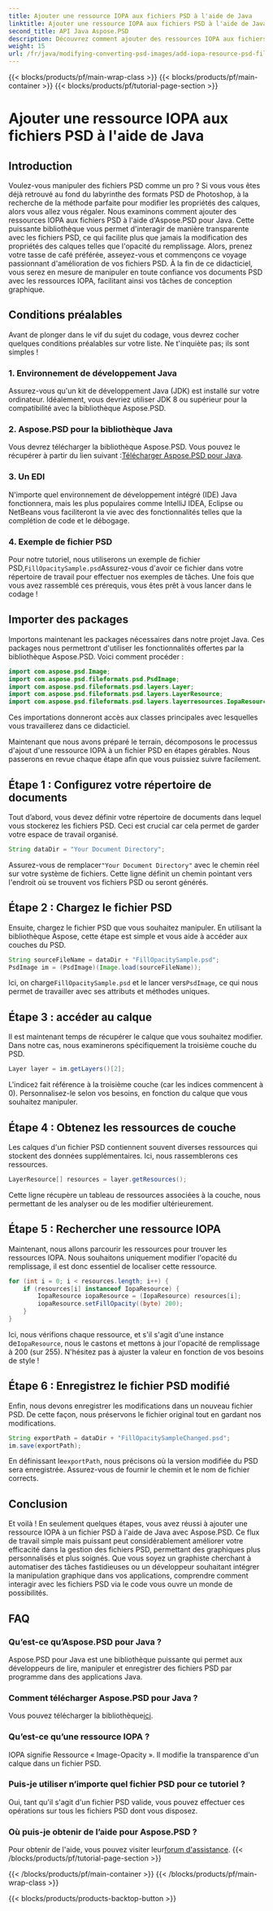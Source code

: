 ```yaml
---
title: Ajouter une ressource IOPA aux fichiers PSD à l'aide de Java
linktitle: Ajouter une ressource IOPA aux fichiers PSD à l'aide de Java
second_title: API Java Aspose.PSD
description: Découvrez comment ajouter des ressources IOPA aux fichiers PSD à l'aide d'Aspose.PSD pour Java avec ce guide complet. Étapes simples pour une manipulation graphique efficace.
weight: 15
url: /fr/java/modifying-converting-psd-images/add-iopa-resource-psd-files/
---
```


{{< blocks/products/pf/main-wrap-class >}}
{{< blocks/products/pf/main-container >}}
{{< blocks/products/pf/tutorial-page-section >}}

# Ajouter une ressource IOPA aux fichiers PSD à l'aide de Java

## Introduction
Voulez-vous manipuler des fichiers PSD comme un pro ? Si vous vous êtes déjà retrouvé au fond du labyrinthe des formats PSD de Photoshop, à la recherche de la méthode parfaite pour modifier les propriétés des calques, alors vous allez vous régaler. Nous examinons comment ajouter des ressources IOPA aux fichiers PSD à l'aide d'Aspose.PSD pour Java. Cette puissante bibliothèque vous permet d'interagir de manière transparente avec les fichiers PSD, ce qui facilite plus que jamais la modification des propriétés des calques telles que l'opacité du remplissage.
Alors, prenez votre tasse de café préférée, asseyez-vous et commençons ce voyage passionnant d'amélioration de vos fichiers PSD. À la fin de ce didacticiel, vous serez en mesure de manipuler en toute confiance vos documents PSD avec les ressources IOPA, facilitant ainsi vos tâches de conception graphique.
## Conditions préalables
Avant de plonger dans le vif du sujet du codage, vous devrez cocher quelques conditions préalables sur votre liste. Ne t'inquiète pas; ils sont simples !
### 1. Environnement de développement Java
Assurez-vous qu'un kit de développement Java (JDK) est installé sur votre ordinateur. Idéalement, vous devriez utiliser JDK 8 ou supérieur pour la compatibilité avec la bibliothèque Aspose.PSD. 
### 2. Aspose.PSD pour la bibliothèque Java
 Vous devrez télécharger la bibliothèque Aspose.PSD. Vous pouvez le récupérer à partir du lien suivant :[Télécharger Aspose.PSD pour Java](https://releases.aspose.com/psd/java/).
### 3. Un EDI
N'importe quel environnement de développement intégré (IDE) Java fonctionnera, mais les plus populaires comme IntelliJ IDEA, Eclipse ou NetBeans vous faciliteront la vie avec des fonctionnalités telles que la complétion de code et le débogage.
### 4. Exemple de fichier PSD
 Pour notre tutoriel, nous utiliserons un exemple de fichier PSD,`FillOpacitySample.psd`Assurez-vous d'avoir ce fichier dans votre répertoire de travail pour effectuer nos exemples de tâches.
Une fois que vous avez rassemblé ces prérequis, vous êtes prêt à vous lancer dans le codage !
## Importer des packages
Importons maintenant les packages nécessaires dans notre projet Java. Ces packages nous permettront d'utiliser les fonctionnalités offertes par la bibliothèque Aspose.PSD.
Voici comment procéder :
```java
import com.aspose.psd.Image;
import com.aspose.psd.fileformats.psd.PsdImage;
import com.aspose.psd.fileformats.psd.layers.Layer;
import com.aspose.psd.fileformats.psd.layers.LayerResource;
import com.aspose.psd.fileformats.psd.layers.layerresources.IopaResource;
```
Ces importations donneront accès aux classes principales avec lesquelles vous travaillerez dans ce didacticiel. 

Maintenant que nous avons préparé le terrain, décomposons le processus d'ajout d'une ressource IOPA à un fichier PSD en étapes gérables. Nous passerons en revue chaque étape afin que vous puissiez suivre facilement.
## Étape 1 : Configurez votre répertoire de documents
Tout d’abord, vous devez définir votre répertoire de documents dans lequel vous stockerez les fichiers PSD. Ceci est crucial car cela permet de garder votre espace de travail organisé.
```java
String dataDir = "Your Document Directory";
```
 Assurez-vous de remplacer`"Your Document Directory"` avec le chemin réel sur votre système de fichiers. Cette ligne définit un chemin pointant vers l'endroit où se trouvent vos fichiers PSD ou seront générés.
## Étape 2 : Chargez le fichier PSD 
Ensuite, chargez le fichier PSD que vous souhaitez manipuler. En utilisant la bibliothèque Aspose, cette étape est simple et vous aide à accéder aux couches du PSD.
```java
String sourceFileName = dataDir + "FillOpacitySample.psd";
PsdImage im = (PsdImage)(Image.load(sourceFileName));
```
 Ici, on charge`FillOpacitySample.psd` et le lancer vers`PsdImage`, ce qui nous permet de travailler avec ses attributs et méthodes uniques. 
## Étape 3 : accéder au calque 
Il est maintenant temps de récupérer le calque que vous souhaitez modifier. Dans notre cas, nous examinerons spécifiquement la troisième couche du PSD.
```java
Layer layer = im.getLayers()[2];
```
 L'indice`2` fait référence à la troisième couche (car les indices commencent à 0). Personnalisez-le selon vos besoins, en fonction du calque que vous souhaitez manipuler.
## Étape 4 : Obtenez les ressources de couche 
Les calques d'un fichier PSD contiennent souvent diverses ressources qui stockent des données supplémentaires. Ici, nous rassemblerons ces ressources.
```java
LayerResource[] resources = layer.getResources();
```
Cette ligne récupère un tableau de ressources associées à la couche, nous permettant de les analyser ou de les modifier ultérieurement.
## Étape 5 : Rechercher une ressource IOPA 
Maintenant, nous allons parcourir les ressources pour trouver les ressources IOPA. Nous souhaitons uniquement modifier l'opacité du remplissage, il est donc essentiel de localiser cette ressource.
```java
for (int i = 0; i < resources.length; i++) {
    if (resources[i] instanceof IopaResource) {
        IopaResource iopaResource = (IopaResource) resources[i];
        iopaResource.setFillOpacity((byte) 200);
    }
}
```
 Ici, nous vérifions chaque ressource, et s'il s'agit d'une instance de`IopaResource`, nous le castons et mettons à jour l'opacité de remplissage à 200 (sur 255). N'hésitez pas à ajuster la valeur en fonction de vos besoins de style !
## Étape 6 : Enregistrez le fichier PSD modifié
Enfin, nous devons enregistrer les modifications dans un nouveau fichier PSD. De cette façon, nous préservons le fichier original tout en gardant nos modifications.
```java
String exportPath = dataDir + "FillOpacitySampleChanged.psd";
im.save(exportPath);
```
 En définissant le`exportPath`, nous précisons où la version modifiée du PSD sera enregistrée. Assurez-vous de fournir le chemin et le nom de fichier corrects.
## Conclusion
Et voilà ! En seulement quelques étapes, vous avez réussi à ajouter une ressource IOPA à un fichier PSD à l'aide de Java avec Aspose.PSD. Ce flux de travail simple mais puissant peut considérablement améliorer votre efficacité dans la gestion des fichiers PSD, permettant des graphiques plus personnalisés et plus soignés.
Que vous soyez un graphiste cherchant à automatiser des tâches fastidieuses ou un développeur souhaitant intégrer la manipulation graphique dans vos applications, comprendre comment interagir avec les fichiers PSD via le code vous ouvre un monde de possibilités.
## FAQ
### Qu’est-ce qu’Aspose.PSD pour Java ?  
Aspose.PSD pour Java est une bibliothèque puissante qui permet aux développeurs de lire, manipuler et enregistrer des fichiers PSD par programme dans des applications Java.
### Comment télécharger Aspose.PSD pour Java ?  
 Vous pouvez télécharger la bibliothèque[ici](https://releases.aspose.com/psd/java/).
### Qu’est-ce qu’une ressource IOPA ?  
IOPA signifie Ressource « Image-Opacity ». Il modifie la transparence d'un calque dans un fichier PSD.
### Puis-je utiliser n’importe quel fichier PSD pour ce tutoriel ?  
Oui, tant qu'il s'agit d'un fichier PSD valide, vous pouvez effectuer ces opérations sur tous les fichiers PSD dont vous disposez.
### Où puis-je obtenir de l’aide pour Aspose.PSD ?  
 Pour obtenir de l'aide, vous pouvez visiter leur[forum d'assistance](https://forum.aspose.com/c/psd/34).
{{< /blocks/products/pf/tutorial-page-section >}}

{{< /blocks/products/pf/main-container >}}
{{< /blocks/products/pf/main-wrap-class >}}

{{< blocks/products/products-backtop-button >}}
